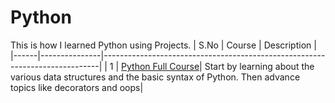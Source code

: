 # Python
This is how I learned Python using Projects. 
| S.No | Course        | Description                                                                 |
|------|---------------|-----------------------------------------------------------------------------|
| 1    | [Python Full Course](https://www.youtube.com/watch?v=ix9cRaBkVe0)| Start by learning about the various data structures and the basic syntax of Python. Then advance topics like decorators and oops|   

